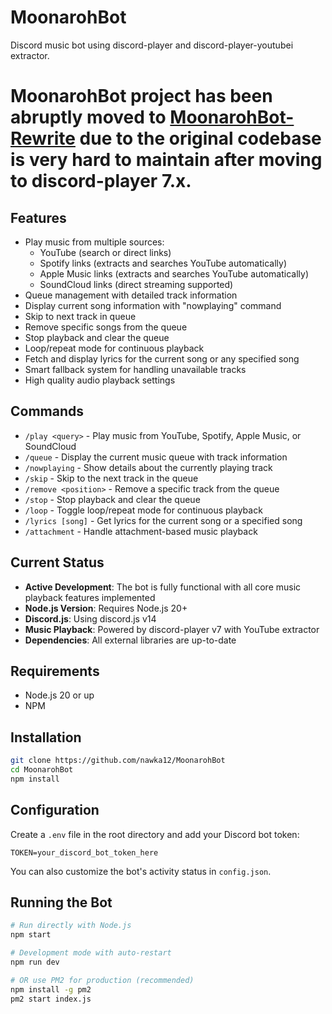 # MoonarohBot
Discord music bot using discord-player and discord-player-youtubei extractor.

# MoonarohBot project has been abruptly moved to [MoonarohBot-Rewrite](https://github.com/nawka12/MoonarohBot-rewrite) due to the original codebase is very hard to maintain after moving to discord-player 7.x.

## Features
- Play music from multiple sources:
  - YouTube (search or direct links)
  - Spotify links (extracts and searches YouTube automatically)
  - Apple Music links (extracts and searches YouTube automatically)  
  - SoundCloud links (direct streaming supported)
- Queue management with detailed track information
- Display current song information with "nowplaying" command
- Skip to next track in queue
- Remove specific songs from the queue
- Stop playback and clear the queue
- Loop/repeat mode for continuous playback
- Fetch and display lyrics for the current song or any specified song
- Smart fallback system for handling unavailable tracks
- High quality audio playback settings

## Commands
- `/play <query>` - Play music from YouTube, Spotify, Apple Music, or SoundCloud
- `/queue` - Display the current music queue with track information
- `/nowplaying` - Show details about the currently playing track
- `/skip` - Skip to the next track in the queue
- `/remove <position>` - Remove a specific track from the queue
- `/stop` - Stop playback and clear the queue
- `/loop` - Toggle loop/repeat mode for continuous playback
- `/lyrics [song]` - Get lyrics for the current song or a specified song
- `/attachment` - Handle attachment-based music playback

## Current Status
- **Active Development**: The bot is fully functional with all core music playback features implemented
- **Node.js Version**: Requires Node.js 20+
- **Discord.js**: Using discord.js v14
- **Music Playback**: Powered by discord-player v7 with YouTube extractor
- **Dependencies**: All external libraries are up-to-date

## Requirements
- Node.js 20 or up
- NPM

## Installation
```bash
git clone https://github.com/nawka12/MoonarohBot
cd MoonarohBot
npm install
```

## Configuration
Create a `.env` file in the root directory and add your Discord bot token:
```
TOKEN=your_discord_bot_token_here
```

You can also customize the bot's activity status in `config.json`.

## Running the Bot
```bash
# Run directly with Node.js
npm start

# Development mode with auto-restart
npm run dev

# OR use PM2 for production (recommended)
npm install -g pm2
pm2 start index.js
```
